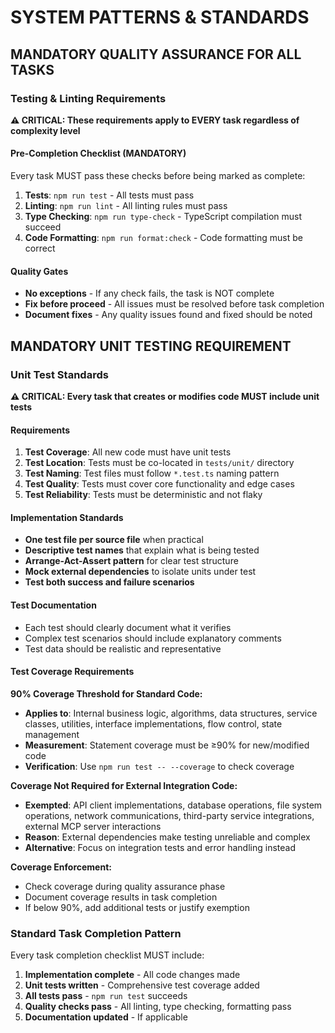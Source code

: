 # SYSTEM PATTERNS & STANDARDS

## MANDATORY QUALITY ASSURANCE FOR ALL TASKS

### Testing & Linting Requirements

**⚠️ CRITICAL: These requirements apply to EVERY task regardless of complexity level**

#### Pre-Completion Checklist (MANDATORY)

Every task MUST pass these checks before being marked as complete:

1. **Tests**: `npm run test` - All tests must pass
2. **Linting**: `npm run lint` - All linting rules must pass
3. **Type Checking**: `npm run type-check` - TypeScript compilation must succeed
4. **Code Formatting**: `npm run format:check` - Code formatting must be correct

#### Quality Gates

- **No exceptions** - If any check fails, the task is NOT complete
- **Fix before proceed** - All issues must be resolved before task completion
- **Document fixes** - Any quality issues found and fixed should be noted

## MANDATORY UNIT TESTING REQUIREMENT

### Unit Test Standards

**⚠️ CRITICAL: Every task that creates or modifies code MUST include unit tests**

#### Requirements

1. **Test Coverage**: All new code must have unit tests
2. **Test Location**: Tests must be co-located in `tests/unit/` directory
3. **Test Naming**: Test files must follow `*.test.ts` naming pattern
4. **Test Quality**: Tests must cover core functionality and edge cases
5. **Test Reliability**: Tests must be deterministic and not flaky

#### Implementation Standards

- **One test file per source file** when practical
- **Descriptive test names** that explain what is being tested
- **Arrange-Act-Assert pattern** for clear test structure
- **Mock external dependencies** to isolate units under test
- **Test both success and failure scenarios**

#### Test Documentation

- Each test should clearly document what it verifies
- Complex test scenarios should include explanatory comments
- Test data should be realistic and representative

#### Test Coverage Requirements

**90% Coverage Threshold for Standard Code:**

- **Applies to**: Internal business logic, algorithms, data structures, service classes, utilities, interface implementations, flow control, state management
- **Measurement**: Statement coverage must be ≥90% for new/modified code
- **Verification**: Use `npm run test -- --coverage` to check coverage

**Coverage Not Required for External Integration Code:**

- **Exempted**: API client implementations, database operations, file system operations, network communications, third-party service integrations, external MCP server interactions
- **Reason**: External dependencies make testing unreliable and complex
- **Alternative**: Focus on integration tests and error handling instead

**Coverage Enforcement:**

- Check coverage during quality assurance phase
- Document coverage results in task completion
- If below 90%, add additional tests or justify exemption

### Standard Task Completion Pattern

Every task completion checklist MUST include:

1. **Implementation complete** - All code changes made
2. **Unit tests written** - Comprehensive test coverage added
3. **All tests pass** - `npm run test` succeeds
4. **Quality checks pass** - All linting, type checking, formatting pass
5. **Documentation updated** - If applicable
